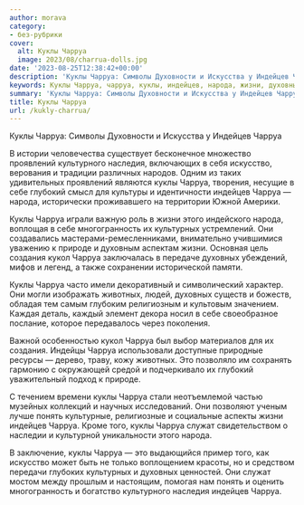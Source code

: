 ```yaml
---
author: morava
category:
- без-рубрики
cover:
  alt: Куклы Чарруа
  image: 2023/08/charrua-dolls.jpg
date: '2023-08-25T12:38:42+00:00'
description: 'Куклы Чарруа: Символы Духовности и Искусства у Индейцев Чарруа В истории человечества существует бесконечное множество проявлений культурного наследия,...'
keywords: Куклы Чарруа, чарруа, куклы, индейцев, народа, жизни, духовных, проявлений, культурного, наследия, искусство, глубокий, многогранность, культурных, природе, создания
summary: 'Куклы Чарруа: Символы Духовности и Искусства у Индейцев Чарруа В истории человечества существует бесконечное множество проявлений культурного наследия,...'
title: Куклы Чарруа
url: /kukly-charrua/
---
```


Куклы Чарруа: Символы Духовности и Искусства у Индейцев Чарруа

В истории человечества существует бесконечное множество проявлений культурного наследия, включающих в себя искусство, верования и традиции различных народов. Одним из таких удивительных проявлений являются куклы Чарруа, творения, несущие в себе глубокий смысл для культуры и идентичности индейцев Чарруа — народа, исторически проживавшего на территории Южной Америки.

Куклы Чарруа играли важную роль в жизни этого индейского народа, воплощая в себе многогранность их культурных устремлений. Они создавались мастерами-ремесленниками, внимательно учившимися уважению к природе и духовным аспектам жизни. Основная цель создания кукол Чарруа заключалась в передаче духовных убеждений, мифов и легенд, а также сохранении исторической памяти.

Куклы Чарруа часто имели декоративный и символический характер. Они могли изображать животных, людей, духовных существ и божеств, обладая тем самым глубоким религиозным и культовым значением. Каждая деталь, каждый элемент декора носил в себе своеобразное послание, которое передавалось через поколения.

Важной особенностью кукол Чарруа был выбор материалов для их создания. Индейцы Чарруа использовали доступные природные ресурсы — дерево, траву, кожу животных. Это позволяло им сохранять гармонию с окружающей средой и подчеркивало их глубокий уважительный подход к природе.

С течением времени куклы Чарруа стали неотъемлемой частью музейных коллекций и научных исследований. Они позволяют ученым лучше понять культурные, религиозные и социальные аспекты жизни индейцев Чарруа. Кроме того, куклы Чарруа служат свидетельством о наследии и культурной уникальности этого народа.

В заключение, куклы Чарруа — это выдающийся пример того, как искусство может быть не только воплощением красоты, но и средством передачи глубоких культурных и духовных ценностей. Они служат мостом между прошлым и настоящим, помогая нам понять и оценить многогранность и богатство культурного наследия индейцев Чарруа.
